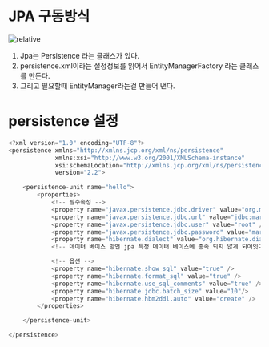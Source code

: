 # JPA 구동방식

<img data-action="zoom" src='{{ "/study/image/blog.JPG" | relative_url }}' alt='relative'>

1. Jpa는 Persistence 라는 클래스가 있다.
2. persistence.xml이라는 설정정보를 읽어서 EntityManagerFactory 라는 클래스를 만든다.
3. 그리고 필요할때 EntityManager라는걸 만들어 낸다.

# persistence 설정


```java
<?xml version="1.0" encoding="UTF-8"?>
<persistence xmlns="http://xmlns.jcp.org/xml/ns/persistence"
             xmlns:xsi="http://www.w3.org/2001/XMLSchema-instance"
             xsi:schemaLocation="http://xmlns.jcp.org/xml/ns/persistence http://xmlns.jcp.org/xml/ns/persistence/persistence_2_2.xsd"
             version="2.2">

    <persistence-unit name="hello">
        <properties>
            <!-- 필수속성 -->
            <property name="javax.persistence.jdbc.driver" value="org.mariadb.jdbc.Driver" />
            <property name="javax.persistence.jdbc.url" value="jdbc:mariadb://IP:PORT/" />
            <property name="javax.persistence.jdbc.user" value="root" />
            <property name="javax.persistence.jdbc.password" value="mariadb" />
            <property name="hibernate.dialect" value="org.hibernate.dialect.MariaDB103Dialect"/>
            <!-- 데이터 베이스 방언 jpa 특정 데이터 베이스에 종속 되지 않게 되어잇다. hibernate.dialect 가 디비에 종속되지 않도록 해준다. -->

            <!-- 옵션 -->
            <property name="hibernate.show_sql" value="true" />         <!-- 쿼리를 보여준다 -->
            <property name="hibernate.format_sql" value="true" />       <!-- 쿼리를 이쁘게 보일수 있도록 만들어준다 -->
            <property name="hibernate.use_sql_comments" value="true" /> <!-- 쿼리에 대한 주석 -->
            <property name="hibernate.jdbc.batch_size" value="10"/>     <!-- 요사이즈만큼 한번에 네트워크로 모아서 디비에 저장한다. -->
            <property name="hibernate.hbm2ddl.auto" value="create" />
        </properties>

    </persistence-unit>

</persistence>